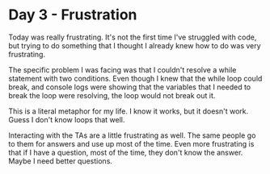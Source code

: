 # Day 3 - Frustration

Today was really frustrating. It's not the first time I've struggled with code, but trying to do something that I thought I already knew how to do was very frustrating.

The specific problem I was facing was that I couldn't resolve a while statement with two conditions. Even though I knew that the while loop could break, and console logs were showing that the variables that I needed to break the loop were resolving, the loop would not break out it.

This is a literal metaphor for my life. I know it works, but it doesn't work. Guess I don't know loops that well.

Interacting with the TAs are a little frustrating as well. The same people go to them for answers and use up most of the time. Even more frustrating is that if I have a question, most of the time, they don't know the answer. Maybe I need better questions. 
